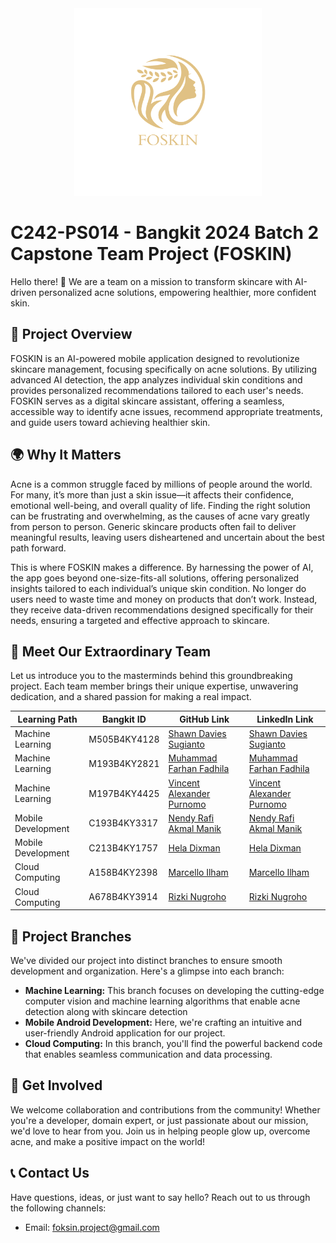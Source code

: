 <div align="center">
  <img src="foskin-logo.png" alt="Project Logo" width="300">
</div>

# C242-PS014 - Bangkit 2024 Batch 2 Capstone Team Project (FOSKIN)

Hello there! 👋 We are a team on a mission to transform skincare with AI-driven personalized acne solutions, empowering healthier, more confident skin.

## 📑 Project Overview

FOSKIN is an AI-powered mobile application designed to revolutionize skincare management, focusing specifically on acne solutions. By utilizing advanced AI detection, the app analyzes individual skin conditions and provides personalized recommendations tailored to each user's needs. FOSKIN serves as a digital skincare assistant, offering a seamless, accessible way to identify acne issues, recommend appropriate treatments, and guide users toward achieving healthier skin.

## 🌍 Why It Matters

Acne is a common struggle faced by millions of people around the world. For many, it’s more than just a skin issue—it affects their confidence, emotional well-being, and overall quality of life. Finding the right solution can be frustrating and overwhelming, as the causes of acne vary greatly from person to person. Generic skincare products often fail to deliver meaningful results, leaving users disheartened and uncertain about the best path forward.

This is where FOSKIN makes a difference. By harnessing the power of AI, the app goes beyond one-size-fits-all solutions, offering personalized insights tailored to each individual’s unique skin condition. No longer do users need to waste time and money on products that don’t work. Instead, they receive data-driven recommendations designed specifically for their needs, ensuring a targeted and effective approach to skincare.

## 👥 Meet Our Extraordinary Team

Let us introduce you to the masterminds behind this groundbreaking project. Each team member brings their unique expertise, unwavering dedication, and a shared passion for making a real impact.

| Learning Path                         | Bangkit ID    | GitHub Link                | LinkedIn Link                          |
|------------------------------|---------------|-----------------------|-----------------------------------|
| Machine Learning        | M505B4KY4128   | [Shawn Davies Sugianto](https://github.com/ShawndeSheep) | [Shawn Davies Sugianto](https://www.linkedin.com/in/shawn-davies-sugianto/)      |
| Machine Learning             | M193B4KY2821   | [Muhammad Farhan Fadhila](https://github.com/) | [Muhammad Farhan Fadhila](https://www.linkedin.com/in/muhfarhanfadhila/)      |
| Machine Learning             | M197B4KY4425   | [Vincent Alexander Purnomo](https://github.com/Rouinc) | [Vincent Alexander Purnomo](https://www.linkedin.com/in/vincent-purnomo-405092269/)      |
| Mobile Development      | C193B4KY3317   | [Nendy Rafi Akmal Manik](https://github.com/nendyrafi0) | [Nendy Rafi Akmal Manik](https://www.linkedin.com/in/nendy-rafi-akmal-m-8abbb4286/)      |
| Mobile Development | C213B4KY1757   | [Hela Dixman](https://github.com/heladixman) | [Hela Dixman](https://www.linkedin.com/in/heladixman/)      |
| Cloud Computing    | A158B4KY2398   | [Marcello Ilham](https://github.com/Marcelloaja) | [Marcello Ilham](https://www.linkedin.com/in/marcelloilham/)      |
| Cloud Computing      | A678B4KY3914   | [Rizki Nugroho](https://github.com/rizkinugrohho) | [Rizki Nugroho](https://www.linkedin.com/in/rizki-nugroho/)      |

## 🚀 Project Branches

We've divided our project into distinct branches to ensure smooth development and organization. Here's a glimpse into each branch:

- **Machine Learning:** This branch focuses on developing the cutting-edge computer vision and machine learning algorithms that enable acne detection along with skincare detection
- **Mobile Android Development:** Here, we're crafting an intuitive and user-friendly Android application for our project.
- **Cloud Computing:** In this branch, you'll find the powerful backend code that enables seamless communication and data processing.

## 🤝 Get Involved

We welcome collaboration and contributions from the community! Whether you're a developer, domain expert, or just passionate about our mission, we'd love to hear from you. Join us in helping people glow up, overcome acne, and make a positive impact on the world!

## 📞 Contact Us

Have questions, ideas, or just want to say hello? Reach out to us through the following channels:

- Email: foksin.project@gmail.com
